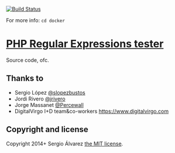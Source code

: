 [![Build Status](https://ci.sergio.am/api/badges/code/xrg.es/status.svg)](https://ci.sergio.am/code/xrg.es)

For more info: `cd docker`

# [PHP Regular Expressions tester](http://xrg.es)

Source code, ofc.

## Thanks to

- Sergio López [@slopezbustos](http://twitter.com/slopezbustos)
- Jordi Rivero [@jrivero](http://twitter.com/jrivero)
- Jorge Massanet [@Percewall](http://twitter.com/Percewall)
- DigitalVirgo I+D team&co-workers <https://www.digitalvirgo.com>

## Copyright and license

Copyright 2014+ Sergio Álvarez [the MIT license](LICENSE).
